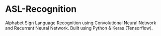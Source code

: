 # ASL-Recognition
Alphabet Sign Language Recognition using Convolutional Neural Network and Recurrent Neural Network.
Built using Python & Keras (Tensorflow).
